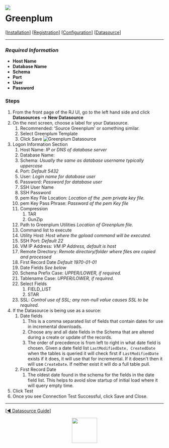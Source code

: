  <a href="http://www.sesamesoftware.com"><img align=left src="../images/RJOrbit110x110.png"></img></a>

[comment]: # (Change Heading to reflect Datasource)

#  Greenplum

[comment]: # (Leave Nav BAR untouched)

[[Installation](../guides/installguide.md)] [[Registration](../guides/RegistrationGuide.md)] [[Configuration](../guides/configurationGuide.md)] [[Datasource](../guides/DatasourceGuide.md)]

---

[comment]: # (Leave Or Alter Required info as needed)

### *Required Information*

* **Host Name**
* **Database Name**
* **Schema**
* **Port**
* **User**
* **Password**

### Steps

[comment]: # (step 1 is common to all Datasources)
[comment]: # (Step 2.1and 2.2 should be adjusted for Data Source specific)
[comment]: # (Step 3 should be Image of the datasource you can add the screenshot to the images folder or create a placeholder like {image of datasource screen})
[comment]: # (adjust step 4 and below as needed)

1. From the front page of the RJ UI, go to the left hand side and click **Datasources --> New Datasource**
2. On the next screen, choose a label for your Datasource.
   1. Recommended: ‘Source Greenplum' or something similar.
   2. Select Greenplum Template
   3. Click Save
   ![Greenplum Datasource](../images/Greenplum.png)
3. Logon Information Section
   1. Host Name: *IP or DNS of database server*
   2. Database Name:
   3. Schema: *Usually the same as database username typically uppercase*
   4. Port: *Default 5432*
   5. User: *Login name for database user*
   6. Password: *Password for database user*
   7. SSH User Name 	
   8. SSH Password 	
   9. pem Key File Location: *Location of the .pem private key file.*
   10. pem Key Pass Phrase: *Password of the pem Key file*
   11. Compression
       1.  TAR
       2.  GunZip
   12. Path to Greenplum Utilities *Location of Greenplum file.*
   13. Command list to execute
   14. Utility Host: *Host where the gpload command will be executed.*
   15. SSH Port: *Default 22*
   16. VM IP Address: *VM IP Address, default is host*
   17. Remote Directory: *Remote directory/folder where files are copied and processed*
   18. First Record Date *Default 1970-01-01*
   19. Date Fields *See below*
   20. Schema Prefix Case: *UPPER/LOWER, if required.*
   21. Tablename Case: *UPPER/LOWER, if required.*
   22. Select Fields
       1.  FIELD_LIST
       2.  STAR
   23. SSL: *Control use of SSL; any non-null value causes SSL to be required.* 
4. If the Datasource is being use as a source:
      1. Date fields
         1. This is a comma separated list of fields that contain dates for use in incremental downloads.
         2. Choose any and all date fields in the Schema that are altered during a create or update of the records.
         3. The order of precedence is from left to right in what date field is chosen. Given a date field list `LastModifiedDate, CreatedDate` when the tables is queried it will check first if `LastModifiedDate` exists if it does, it will use that for incremental. If it doesn't then it will use `CreateDate`. If neither exist it will do a full table pull.
      2. First Record Date
         1. The oldest date found in the schema for the fields in the date field list. This helps to avoid slow startup of initial load where it will query empty time.
5. Click Test
6. Once you see Connection Test Successful, click Save and Close.

---

[[&#9664; Datasource Guide](../guides/DatasourceGuide.md)]

<p align="center" >  <a href="http://www.sesamesoftware.com"><img align=center src="../images/poweredBy.png" height="80px"></img></a> </p>